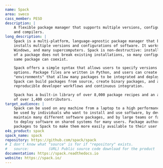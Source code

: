 ```yaml
---
name: Spack
area: sweco
cass_member: PESO
description: |
    A flexible package manager that supports multiple versions, configurations, platforms,
    and compilers.
long_description: |
    Spack is a multi-platform, language-agnostic package manager that builds and
    installs multiple versions and configurations of software. It works on Linux, macOS,
    Windows, and many supercomputers. Spack is non-destructive: installing a new version
    of a package does not break existing installations, so many configurations of the
    same package can coexist.

    Spack offers a simple syntax that allows users to specify versions and configuration
    options. Package files are written in Python, and users can create reproducible
    "environments" that allow many packages to be integrated and deployed together.
    Spack can build packages from source, create binary packages, and also has supports
    reproducible developer workflows and continuous integration.

    Spack has a built-in library of over 8,000 package recipes and an active community
    of over 1,400 contributors.
target_audience: |
    Spack can be used on any machine from a laptop to a high performance cluster. It can
    be used by individuals who want to install and use software, by developers who
    maintain many different software packages, and by large teams or facilities who want
    to deploy software on shared systems for many users. Package authors can add their
    packages to Spack to make them more easily available to their user base.
e4s_product: spack
spack_name: spack
repository: https://github.com/spack/spack
# I don't know what "source" is for if "repository" exists.
#   source:         (URL) Public source code download for the product
documentation: https://spack.readthedocs.io
website: https://spack.io/
---
```

